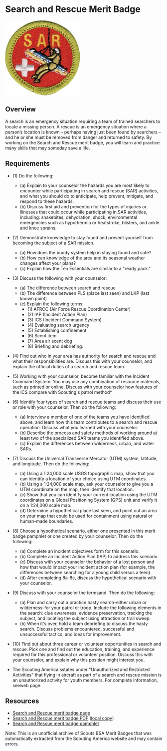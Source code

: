 

# Search and Rescue Merit Badge

![Search and Rescue Merit Badge](images/search-and-rescue-merit-badge.jpg)

## Overview



A search is an emergency situation requiring a team of trained searchers to locate a missing person. A rescue is an emergency situation where a person’s location is known – perhaps having just been found by searchers – and he or she must be removed from danger and returned to safety. By working on the Search and Rescue merit badge, you will learn and practice many skills that may someday save a life.

## Requirements

* (1) Do the following:
    * (a) Explain to your counselor the hazards you are most likely to encounter while participating in search and rescue (SAR) activities, and what you should do to anticipate, help prevent, mitigate, and respond to these hazards.
    * (b) Discuss first aid and prevention for the types of injuries or illnesses that could occur while participating in SAR activities, including: snakebites, dehydration, shock, environmental emergencies such as hypothermia or heatstroke, blisters, and ankle and knee sprains.


* (2) Demonstrate knowledge to stay found and prevent yourself from becoming the subject of a SAR mission.
    * (a) How does the buddy system help in staying found and safe?
    * (b) How can knowledge of the area and its seasonal weather changes affect your plans?
    * (c) Explain how the Ten Essentials are similar to a "ready pack."


* (3) Discuss the following with your counselor:
    * (a) The difference between search and rescue
    * (b) The difference between PLS (place last seen) and LKP (last known point)
    * (c) Explain the following terms:
        * (1) AFRCC (Air Force Rescue Coordination Center)
        * (2) IAP (Incident Action Plan)
        * (3) ICS (Incident Command System)
        * (4) Evaluating search urgency
        * (5) Establishing confinement
        * (6) Scent item
        * (7) Area air scent dog
        * (8) Briefing and debriefing.




* (4) Find out who in your area has authority for search and rescue and what their responsibilities are. Discuss this with your counselor, and explain the official duties of a search and rescue team.
* (5) Working with your counselor, become familiar with the Incident Command System.  You may use any combination of resource materials, such as printed or online.  Discuss with your counselor how features of the ICS compare with Scouting's patrol method*
* (6) Identify four types of search and rescue teams and discuss their use or role with your counselor. Then do the following:
    * (a) Interview a member of one of the teams you have identified above, and learn how this team contributes to a search and rescue operation. Discuss what you learned with your counselor.
    * (b) Describe the process and safety methods of working around at least two of the specialized SAR teams you identified above.
    * (c) Explain the differences between wilderness, urban, and water SARs.


* (7) Discuss the Universal Transverse Mercator (UTM) system, latitude, and longitude. Then do the following:
    * (a) Using a 1:24,000 scale USGS topographic map, show that you can identify a location of your choice using UTM coordinates.
    * (b) Using a 1:24,000 scale map, ask your counselor to give you a UTM coordinate on the map, then identify that location.
    * (c) Show that you can identify your current location using the UTM coordinates on a Global Positioning System (GPS) unit and verify it on a 1:24,000 scale map.
    * (d) Determine a hypothetical place last seen, and point out an area on your map that could be used for containment using natural or human-made boundaries.


* (8) Choose a hypothetical scenario, either one presented in this merit badge pamphlet or one created by your counselor.  Then do the following:
    * (a) Complete an incident objectives form for this scenario.
    * (b) Complete an Incident Action Plan (IAP) to address this scenario.
    * (c) Discuss with your counselor the behavior of a lost person and how that would impact your incident action plan (for example, the differences between searching for a young child versus a teen).
    * (d) After completing 8a-8c, discuss the hypothetical scenario with your counselor.


* (9) Discuss with your counselor the termsand. Then do the following:
    * (a) Plan and carry out a practice hasty search-either urban or wilderness-for your patrol or troop. Include the following elements in the search: clue awareness, evidence preservation, tracking the subject, and locating the subject using attraction or trail sweep.
    * (b) When it's over, hold a team debriefing to discuss the hasty search. Discuss problems encountered, successful and unsuccessful tactics, and ideas for improvement.


* (10) Find out about three career or volunteer opportunities in search and rescue. Pick one and find out the education, training, and experience required for this professional or volunteer position. Discuss this with your counselor, and explain why this position might interest you.
* The Scouting America'sstates under "Unauthorized and Restricted Activities" that flying in aircraft as part of a search and rescue mission is an unauthorized activity for youth members. For complete information, seeweb page.


## Resources

- [Search and Rescue merit badge page](https://www.scouting.org/merit-badges/search-and-rescue/)
- [Search and Rescue merit badge PDF](https://filestore.scouting.org/filestore/Merit_Badge_ReqandRes/Pamphlets/Search%20and%20Rescue_2023.pdf) ([local copy](files/search-and-rescue-merit-badge.pdf))
- [Search and Rescue merit badge pamphlet](https://www.scoutshop.org/search-rescue-merit-badge-pamphlet-660209.html)

Note: This is an unofficial archive of Scouts BSA Merit Badges that was automatically extracted from the Scouting America website and may contain errors.